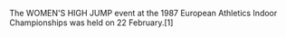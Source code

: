 The WOMEN'S HIGH JUMP event at the 1987 European Athletics Indoor Championships was held on 22 February.[1]
